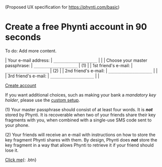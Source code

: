 (Proposed UX specification for https://phynti.com/basic)

# Create a free Phynti account in 90 seconds

To do: Add more content.

| Your e-mail address:               | `____________________`  | |
| Choose your master passphrase:     | `____________________`  | (1) |
| 1st friend's e-mail:               | `____________________`  | (2) |
| 2nd friend's e-mail:               | `____________________`  | |
| 3rd friend's e-mail:               | `____________________`  | |

[Create account][]

If you want additional choices, such as making your bank a *mandatory key holder*, please use the [custom setup][].

(1) Your master passphrase should consist of at least four words. It is **_not_** stored by Phynti. It is recoverable when two of your friends share their key fragments with you, when combined with a single-use SMS code sent to your phone.

(2) Your friends will receive an e-mail with instructions on how to store the key fragment Phynti shares with them. By design, Phynti does **_not_** store the key fragment in a way that allows Phynti to retrieve it if your friend should lose it.

[Create account]: #create
[Custom setup]: custom

[Click me](http://www.google.com){: .btn}

